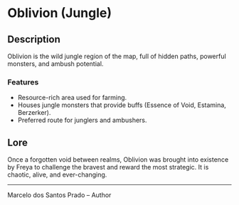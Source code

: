 # Oblivion (Jungle)

## Description
Oblivion is the wild jungle region of the map, full of hidden paths, powerful monsters, and ambush potential.

### Features
- Resource-rich area used for farming.
- Houses jungle monsters that provide buffs (Essence of Void, Estamina, Berzerker).
- Preferred route for junglers and ambushers.

## Lore
Once a forgotten void between realms, Oblivion was brought into existence by Freya to challenge the bravest and reward the most strategic. It is chaotic, alive, and ever-changing.

---

Marcelo dos Santos Prado – Author

